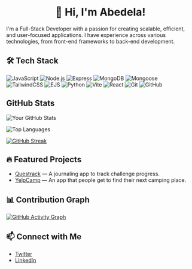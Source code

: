 <h1 align="center">👋 Hi, I'm Abedela!</h1>

I'm a Full-Stack Developer with a passion for creating scalable, efficient, and user-focused applications. I have experience across various technologies, from front-end frameworks to back-end development.

## 🛠️ Tech Stack

![JavaScript](https://img.shields.io/badge/JavaScript-F7DF1E?style=flat&logo=javascript&logoColor=black)
![Node.js](https://img.shields.io/badge/Node.js-339933?style=flat&logo=nodedotjs&logoColor=white)
![Express](https://img.shields.io/badge/Express-000?style=flat&logo=express&logoColor=white)
![MongoDB](https://img.shields.io/badge/MongoDB-4EA94B?style=flat&logo=mongodb&logoColor=white)
![Mongoose](https://img.shields.io/badge/Mongoose-880000?style=flat&logo=mongoose&logoColor=white)
![TailwindCSS](https://img.shields.io/badge/TailwindCSS-06B6D4?style=flat&logo=tailwind-css&logoColor=white)
![EJS](https://img.shields.io/badge/EJS-8BC500?style=flat&logo=ejs&logoColor=black)
![Python](https://img.shields.io/badge/Python-3776AB?style=flat&logo=python&logoColor=white)
![Vite](https://img.shields.io/badge/Vite-646CFF?style=flat&logo=vite&logoColor=FFD62E)
![React](https://img.shields.io/badge/React-61DAFB?style=flat&logo=react&logoColor=black)
![Git](https://img.shields.io/badge/Git-F05032?style=flat&logo=git&logoColor=white)
![GitHub](https://img.shields.io/badge/GitHub-181717?style=flat&logo=github&logoColor=white)


## GitHub Stats

![Your GitHub Stats](https://github-readme-stats.vercel.app/api?username=codistiano&count_private=true&show_icons=true&theme=graywhite&hide_border=true)

![Top Languages](https://github-readme-stats.vercel.app/api/top-langs/?username=codistiano&layout=compact&theme=graywhite&hide_border=true)

[![GitHub Streak](https://github-readme-streak-stats.herokuapp.com/?user=codistiano&theme=flat&hide_border=true)](https://git.io/streak-stats)

## 🔥 Featured Projects

- [Questrack](https://github.com/codistiano/questrack) — A journaling app to track challenge progress.
- [YelpCamp](https://github.com/codistiano/otherproject) — An app that people get to find their next camping place.

## 📊 Contribution Graph

[![GitHub Activity Graph](https://github-readme-activity-graph.vercel.app/graph?username=codistiano&bg_color=000000&color=ffffff&theme=github-dark&hide_border=true)](https://github.com/ashutosh00710/github-readme-activity-graph)

## 📫 Connect with Me

- [Twitter](https://twitter.com/codistiano) 
- [LinkedIn](https://linkedin.com/in/Abedela-Bedru)
